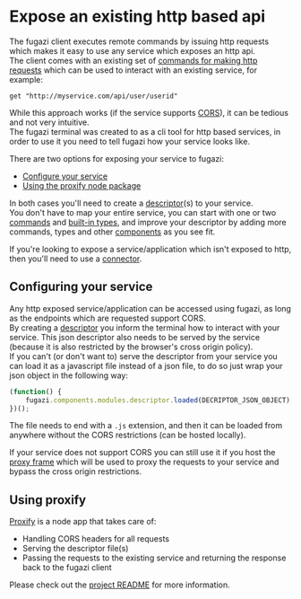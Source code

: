 # Expose an existing http based api

The fugazi client executes remote commands by issuing http requests which makes it easy to use any service which 
exposes an http api.  
The client comes with an existing set of [commands for making http requests](builtins/commands?id=net-commands) which 
can be used to interact with an existing service, for example:

```fugazi
get "http://myservice.com/api/user/userid"
```

While this approach works (if the service supports [CORS](https://developer.mozilla.org/en-US/docs/Web/HTTP/Access_control_CORS)), 
it can be tedious and not very intuitive.  
The fugazi terminal was created to as a cli tool for http based services, in order to use it you need to tell fugazi how 
your service looks like.

There are two options for exposing your service to fugazi:
 - [Configure your service](exposeService?id=configuring-your-service)
 - [Using the proxify node package](exposeService?id=using-proxify)

In both cases you'll need to create a [descriptor](descriptors)(s) to your service.  
You don't have to map your entire service, you can start with one or two [commands](components?id=commands) and [built-in types](builtins/types), 
and improve your descriptor by adding more commands, types and other [components](components) as you see fit. 

If you're looking to expose a service/application which isn't exposed to http, then you'll need to use a [connector](connector ":target=_self").

## Configuring your service
Any http exposed service/application can be accessed using fugazi, as long as the endpoints which are requested support CORS.  
By creating a [descriptor](descriptors) you inform the terminal how to interact with your service. 
This json descriptor also needs to be served by the service (because it is also restricted by the browser's cross origin policy).  
If you can't (or don't want to) serve the descriptor from your service you can load it as a javascript file instead of a json file, 
to do so just wrap your json object in the following way:
```javascript
(function() {
	fugazi.components.modules.descriptor.loaded(DECRIPTOR_JSON_OBJECT);
})();
```
The file needs to end with a `.js` extension, and then it can be loaded from anywhere without the CORS restrictions (can be 
hosted locally).

If your service does not support CORS you can still use it if you host the [proxy frame](https://github.com/fugazi-io/webclient/blob/master/html/proxyframe.html) 
which will be used to proxy the requests to your service and bypass the cross origin restrictions.

## Using proxify
[Proxify](https://github.com/fugazi-io/proxify) is a node app that takes care of:
* Handling CORS headers for all requests
* Serving the descriptor file(s)
* Passing the requests to the existing service and returning the response back to the fugazi client

Please check out the [project README](https://github.com/fugazi-io/proxify) for more information.